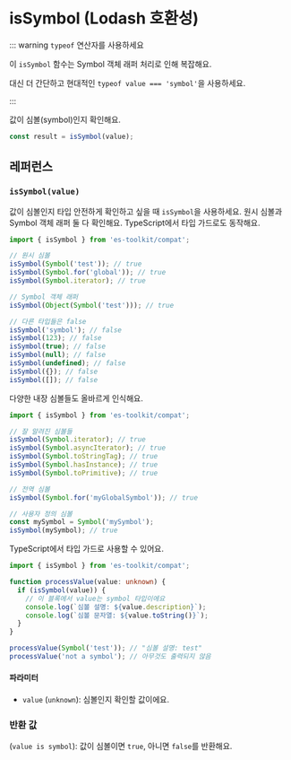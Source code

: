 # isSymbol (Lodash 호환성)

::: warning `typeof` 연산자를 사용하세요

이 `isSymbol` 함수는 Symbol 객체 래퍼 처리로 인해 복잡해요.

대신 더 간단하고 현대적인 `typeof value === 'symbol'`을 사용하세요.

:::

값이 심볼(symbol)인지 확인해요.

```typescript
const result = isSymbol(value);
```

## 레퍼런스

### `isSymbol(value)`

값이 심볼인지 타입 안전하게 확인하고 싶을 때 `isSymbol`을 사용하세요. 원시 심볼과 Symbol 객체 래퍼 둘 다 확인해요. TypeScript에서 타입 가드로도 동작해요.

```typescript
import { isSymbol } from 'es-toolkit/compat';

// 원시 심볼
isSymbol(Symbol('test')); // true
isSymbol(Symbol.for('global')); // true
isSymbol(Symbol.iterator); // true

// Symbol 객체 래퍼
isSymbol(Object(Symbol('test'))); // true

// 다른 타입들은 false
isSymbol('symbol'); // false
isSymbol(123); // false
isSymbol(true); // false
isSymbol(null); // false
isSymbol(undefined); // false
isSymbol({}); // false
isSymbol([]); // false
```

다양한 내장 심볼들도 올바르게 인식해요.

```typescript
import { isSymbol } from 'es-toolkit/compat';

// 잘 알려진 심볼들
isSymbol(Symbol.iterator); // true
isSymbol(Symbol.asyncIterator); // true
isSymbol(Symbol.toStringTag); // true
isSymbol(Symbol.hasInstance); // true
isSymbol(Symbol.toPrimitive); // true

// 전역 심볼
isSymbol(Symbol.for('myGlobalSymbol')); // true

// 사용자 정의 심볼
const mySymbol = Symbol('mySymbol');
isSymbol(mySymbol); // true
```

TypeScript에서 타입 가드로 사용할 수 있어요.

```typescript
import { isSymbol } from 'es-toolkit/compat';

function processValue(value: unknown) {
  if (isSymbol(value)) {
    // 이 블록에서 value는 symbol 타입이에요
    console.log(`심볼 설명: ${value.description}`);
    console.log(`심볼 문자열: ${value.toString()}`);
  }
}

processValue(Symbol('test')); // "심볼 설명: test"
processValue('not a symbol'); // 아무것도 출력되지 않음
```

#### 파라미터

- `value` (`unknown`): 심볼인지 확인할 값이에요.

### 반환 값

(`value is symbol`): 값이 심볼이면 `true`, 아니면 `false`를 반환해요.
